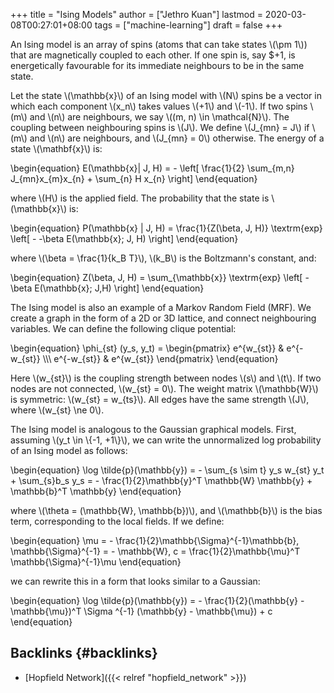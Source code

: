 +++
title = "Ising Models"
author = ["Jethro Kuan"]
lastmod = 2020-03-08T00:27:01+08:00
tags = ["machine-learning"]
draft = false
+++

An Ising model is an array of spins (atoms that can take states \\(\pm
1\\)) that are magnetically coupled to each other. If one spin is, say
$+1, is energetically favourable for its immediate neighbours to be in
the same state.

Let the state \\(\mathbb{x}\\) of an Ising model with \\(N\\) spins be a
vector in which each component \\(x\_n\\) takes values \\(+1\\) and \\(-1\\). If
two spins \\(m\\) and \\(n\\) are neighbours, we say \\((m, n) \in \mathcal{N}\\).
The coupling between neighbouring spins is \\(J\\). We define \\(J\_{mn} = J\\)
if \\(m\\) and \\(n\\) are neighbours, and \\(J\_{mn} = 0\\) otherwise. The energy
of a state \\(\mathbf{x}\\) is:

\begin{equation}
  E(\mathbb{x}| J, H) = - \left[ \frac{1}{2} \sum\_{m,n}
    J\_{mn}x\_{m}x\_{n} + \sum\_{n} H x\_{n} \right]
\end{equation}

where \\(H\\) is the applied field. The probability that the state is
\\(\mathbb{x}\\) is:

\begin{equation}
P(\mathbb{x} | J, H) = \frac{1}{Z(\beta, J, H)} \textrm{exp} \left[ -
  -\beta E(\mathbb{x}; J, H) \right]
\end{equation}

where \\(\beta = \frac{1}{k\_B T}\\), \\(k\_B\\) is the Boltzmann's constant,
and:

\begin{equation}
  Z(\beta, J, H) = \sum\_{\mathbb{x}} \textrm{exp} \left[ - \beta
    E(\mathbb{x}; J,H) \right]
\end{equation}

The Ising model is also an example of a Markov Random Field (MRF). We
create a graph in the form of a 2D or 3D lattice, and connect
neighbouring variables. We can define the following clique potential:

\begin{equation}
  \phi\_{st} (y\_s, y\_t) = \begin{pmatrix}
    e^{w\_{st}} & e^{-w\_{st}} \\\\\\
    e^{-w\_{st}} & e^{w\_{st}}
  \end{pmatrix}
\end{equation}

Here \\(w\_{st}\\) is the coupling strength between nodes \\(s\\) and \\(t\\). If
two nodes are not connected, \\(w\_{st} = 0\\). The weight matrix
\\(\mathbb{W}\\) is symmetric: \\(w\_{st} = w\_{ts}\\). All edges have the same
strength \\(J\\), where \\(w\_{st} \ne 0\\).

The Ising model is analogous to the Gaussian graphical models. First,
assuming \\(y\_t \in \\{-1, +1\\}\\), we can write the unnormalized log
probability of an Ising model as follows:

\begin{equation}
  \log \tilde{p}(\mathbb{y}) = - \sum\_{s \sim t} y\_s w\_{st} y\_t +
  \sum\_{s}b\_s y\_s = -
  \frac{1}{2}\mathbb{y}^T \mathbb{W} \mathbb{y} + \mathbb{b}^T \mathbb{y}
\end{equation}

where \\(\theta = (\mathbb{W}, \mathbb{b})\\), and \\(\mathbb{b}\\) is the
bias term, corresponding to the local fields. If we define:

\begin{equation}
  \mu = - \frac{1}{2}\mathbb{\Sigma}^{-1}\mathbb{b},
  \mathbb{\Sigma}^{-1} = - \mathbb{W}, c = \frac{1}{2}\mathbb{\mu}^T \mathbb{\Sigma}^{-1}\mu
\end{equation}

we can rewrite this in a form that looks similar to a Gaussian:

\begin{equation}
\log \tilde{p}(\mathbb{y}) = - \frac{1}{2}(\mathbb{y} -
\mathbb{\mu})^T \Sigma ^{-1} (\mathbb{y} - \mathbb{\mu}) + c
\end{equation}


## Backlinks {#backlinks}

-   [Hopfield Network]({{< relref "hopfield_network" >}})
